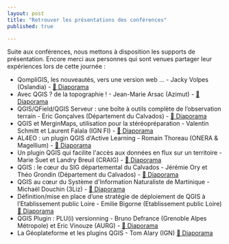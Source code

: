 ```yaml
---
layout: post
title: "Retrouver les présentations des conférences"
published: true

---
```


Suite aux conférences, nous mettons à disposition les supports de présentation. Encore merci aux personnes qui sont venues partager leur expériences lors de cette journée :

 - QompliGIS, les nouveautés, vers une version web ... - Jacky Volpes (Oslandia) - [&#128193; Diaporama](https://gitlab.com/osgeo-fr/journees_qgis/-/raw/master/Pr%C3%A9sentations/2023/01_Volpes_Jacky.pdf)
 - Avec QGIS ? de la topographie ! - Jean-Marie Arsac (Azimut) - [&#128193; Diaporama](https://gitlab.com/osgeo-fr/journees_qgis/-/raw/master/Pr%C3%A9sentations/2023/11_Arsac_Jean_Marie.pdf)
 - QGIS/QField/QGIS Serveur : une boîte à outils complète de l’observation terrain - Eric Gonçalves (Département du Calvados) - [&#128193; Diaporama](https://gitlab.com/osgeo-fr/journees_qgis/-/raw/master/Pr%C3%A9sentations/2023/03_Gonçalves_Eric.pdf)
 - QGIS et MerginMaps, utilisation pour la stéréopréparation - Valentin Schmitt et Laurent Falala (IGN FI) - [&#128193; Diaporama](https://gitlab.com/osgeo-fr/journees_qgis/-/raw/master/Pr%C3%A9sentations/2023/04_Schmitt_Valentin.pdf)
 - AL4EO : un plugin QGIS d'Active Learning - Romain Thoreau (ONERA & Magellium) - [&#128193; Diaporama](https://gitlab.com/osgeo-fr/journees_qgis/-/raw/master/Pr%C3%A9sentations/2023/05_Thoreau_Romain.pdf)
 - Un plugin QGIS qui facilite l'accès aux données en flux sur un territoire - Marie Suet et Landry Breuil (CRAIG) - [&#128193; Diaporama](https://gitlab.com/osgeo-fr/journees_qgis/-/raw/master/Pr%C3%A9sentations/2023/06_Suet_Marie.pdf)
 - QGIS : le cœur du SIG départemental du Calvados - Jérémie Ory et Théo Grondin (Département du Calvados) - [&#128193; Diaporama](https://gitlab.com/osgeo-fr/journees_qgis/-/raw/master/Pr%C3%A9sentations/2023/07_Grondin_Théo.pdf)
 - QGIS au cœur du Système d'Information Naturaliste de Martinique - Michaël Douchin (3Liz) - [&#128193; Diaporama](https://gitlab.com/osgeo-fr/journees_qgis/-/raw/master/Pr%C3%A9sentations/2023/08_Douchin_Michael.pdf)
 - Définition/mise en place d’une stratégie de déploiement de QGIS à l’Etablissement public Loire - Emilie Bigorne (Etablissement public Loire) [&#128193; Diaporama](https://gitlab.com/osgeo-fr/journees_qgis/-/raw/master/Pr%C3%A9sentations/2023/09_Bigorne_Emilie.pdf)
 - QGIS Plugin : PLU(i) versionning - Bruno Defrance (Grenoble Alpes Métropole) et Eric Vinouze (AURG) - [&#128193; Diaporama](https://gitlab.com/osgeo-fr/journees_qgis/-/raw/master/Pr%C3%A9sentations/2023/10_Defrance_Bruno.pdf)
 - La Géoplateforme et les plugins QGIS - Tom Alary (IGN) [&#128193; Diaporama](https://gitlab.com/osgeo-fr/journees_qgis/-/raw/master/Pr%C3%A9sentations/2023/02_Alary_Tom.pdf)
